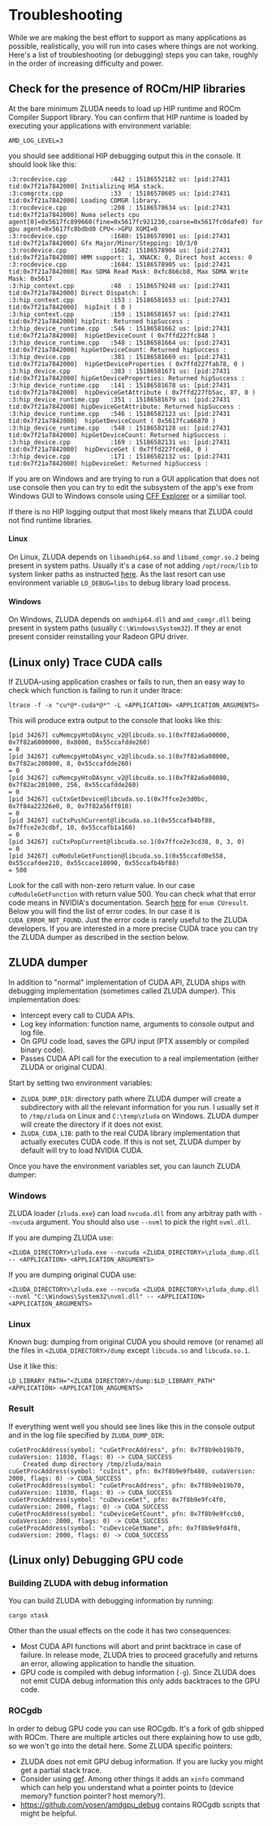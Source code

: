 # Troubleshooting

While we are making the best effort to support as many applications as possible, realistically, you will run into cases where things are not working. Here's a list of troubleshooting (or debugging) steps you can take, roughly in the order of increasing difficulty and power.

## Check for the presence of ROCm/HIP libraries

At the bare minimum ZLUDA needs to load up HIP runtime and ROCm Compiler Support library. You can confirm that HIP runtime is loaded by executing your applications with environment variable:
```
AMD_LOG_LEVEL=3
```
you should see additional HIP debugging output this in the console. It should look like this:
```
:3:rocdevice.cpp            :442 : 15186552182 us: [pid:27431 tid:0x7f21a7842000] Initializing HSA stack.
:3:comgrctx.cpp             :33  : 15186578605 us: [pid:27431 tid:0x7f21a7842000] Loading COMGR library.
:3:rocdevice.cpp            :208 : 15186578634 us: [pid:27431 tid:0x7f21a7842000] Numa selects cpu agent[0]=0x5617fc899660(fine=0x5617fc921230,coarse=0x5617fc0dafe0) for gpu agent=0x5617fc8bdbd0 CPU<->GPU XGMI=0
:3:rocdevice.cpp            :1680: 15186578901 us: [pid:27431 tid:0x7f21a7842000] Gfx Major/Minor/Stepping: 10/3/0
:3:rocdevice.cpp            :1682: 15186578904 us: [pid:27431 tid:0x7f21a7842000] HMM support: 1, XNACK: 0, Direct host access: 0
:3:rocdevice.cpp            :1684: 15186578905 us: [pid:27431 tid:0x7f21a7842000] Max SDMA Read Mask: 0xfc8b6cb8, Max SDMA Write Mask: 0x5617
:3:hip_context.cpp          :48  : 15186579248 us: [pid:27431 tid:0x7f21a7842000] Direct Dispatch: 1
:3:hip_context.cpp          :153 : 15186581653 us: [pid:27431 tid:0x7f21a7842000]  hipInit ( 0 ) 
:3:hip_context.cpp          :159 : 15186581657 us: [pid:27431 tid:0x7f21a7842000] hipInit: Returned hipSuccess : 
:3:hip_device_runtime.cpp   :546 : 15186581662 us: [pid:27431 tid:0x7f21a7842000]  hipGetDeviceCount ( 0x7ffd227fc848 ) 
:3:hip_device_runtime.cpp   :548 : 15186581664 us: [pid:27431 tid:0x7f21a7842000] hipGetDeviceCount: Returned hipSuccess : 
:3:hip_device.cpp           :381 : 15186581669 us: [pid:27431 tid:0x7f21a7842000]  hipGetDeviceProperties ( 0x7ffd227fab78, 0 ) 
:3:hip_device.cpp           :383 : 15186581671 us: [pid:27431 tid:0x7f21a7842000] hipGetDeviceProperties: Returned hipSuccess : 
:3:hip_device_runtime.cpp   :141 : 15186581678 us: [pid:27431 tid:0x7f21a7842000]  hipDeviceGetAttribute ( 0x7ffd227fb5ac, 87, 0 ) 
:3:hip_device_runtime.cpp   :351 : 15186581679 us: [pid:27431 tid:0x7f21a7842000] hipDeviceGetAttribute: Returned hipSuccess : 
:3:hip_device_runtime.cpp   :546 : 15186582123 us: [pid:27431 tid:0x7f21a7842000]  hipGetDeviceCount ( 0x5617fca66870 ) 
:3:hip_device_runtime.cpp   :548 : 15186582128 us: [pid:27431 tid:0x7f21a7842000] hipGetDeviceCount: Returned hipSuccess : 
:3:hip_device.cpp           :169 : 15186582131 us: [pid:27431 tid:0x7f21a7842000]  hipDeviceGet ( 0x7ffd227fce68, 0 ) 
:3:hip_device.cpp           :171 : 15186582132 us: [pid:27431 tid:0x7f21a7842000] hipDeviceGet: Returned hipSuccess : 

```
If you are on Windows and are trying to run a GUI application that does not use console then you can try to edit the subsystem of the app's exe from Windows GUI to Windows console using [CFF Explorer](https://ntcore.com/?page_id=388) or a similiar tool.

If there is no HIP logging output that most likely means that ZLUDA could not find runtime libraries.

#### Linux

On Linux, ZLUDA depends on `libamdhip64.so` and `libamd_comgr.so.2` being present in system paths. Usually it's a case of not adding `/opt/rocm/lib` to system linker paths as instructed [here](https://rocm.docs.amd.com/projects/install-on-linux/en/latest/how-to/native-install/post-install.html). As the last resort can use environment variable `LD_DEBUG=libs` to debug library load process.

#### Windows

On Windows, ZLUDA depends on `amdhip64.dll` and `amd_comgr.dll` being present in system paths (usually `C:\Windows\System32`). If they ar enot present consider reinstalling your Radeon GPU driver.

## (Linux only) Trace CUDA calls

If ZLUDA-using application crashes or fails to run, then an easy way to check which function is failing to run it under ltrace:

```
ltrace -f -x "cu*@*-cuda*@*" -L <APPLICATION> <APPLICATION_ARGUMENTS>
```
This will produce extra output to the console that looks like this:
```
[pid 34267] cuMemcpyHtoDAsync_v2@libcuda.so.1(0x7f82a6a00000, 0x7f82a6000000, 0x8000, 0x55ccafdde260)                                             = 0
[pid 34267] cuMemcpyHtoDAsync_v2@libcuda.so.1(0x7f82a6a08000, 0x7f82ac200800, 8, 0x55ccafdde260)                                                  = 0
[pid 34267] cuMemcpyHtoDAsync_v2@libcuda.so.1(0x7f82a6a08080, 0x7f82ac201000, 256, 0x55ccafdde260)                                                = 0
[pid 34267] cuCtxGetDevice@libcuda.so.1(0x7ffce2e3d0bc, 0x7f84a22326e0, 0, 0x7f82a56ff010)                                                        = 0
[pid 34267] cuCtxPushCurrent@libcuda.so.1(0x55ccafb4bf88, 0x7ffce2e3cdbf, 10, 0x55ccafb1a160)                                                     = 0
[pid 34267] cuCtxPopCurrent@libcuda.so.1(0x7ffce2e3cd38, 0, 3, 0)                                                                                 = 0
[pid 34267] cuModuleGetFunction@libcuda.so.1(0x55ccafd0e558, 0x55ccafdee210, 0x55ccace18090, 0x55ccafb4bf88)                                      = 500
```
Look for the call with non-zero return value. In our case `cuModuleGetFunction` with return value 500. You can check what that error code means in NVIDIA's documentation. Search [here](https://docs.nvidia.com/cuda/cuda-driver-api/group__CUDA__TYPES.html) for `enum CUresult`. Below you will find the list of error codes. In our case it is `CUDA_ERROR_NOT_FOUND`. Just the error code is rarely useful to the ZLUDA developers. If you are interested in a more precise CUDA trace you can try the ZLUDA dumper as described in the section below.

## ZLUDA dumper

In addition to "normal" implementation of CUDA API, ZLUDA ships with debugging implementation (sometimes called ZLUDA dumper). This implementation does:
- Intercept every call to CUDA APIs.
- Log key information: function name, arguments to console output and log file.
- On GPU code load, saves the GPU input (PTX assembly or compiled binary code).
- Passes CUDA API call for the execution to a real implementation (either ZLUDA or original CUDA).

Start by setting two environment variables:
* `ZLUDA_DUMP_DIR`: directory path where ZLUDA dumper will create a subdirectory with all the relevant information for you run. I usually set it to `/tmp/zluda` on Linux and `C:\temp\zluda` on Windows. ZLUDA dumper will create the directory if it does not exist.
* `ZLUDA_CUDA_LIB`: path to the real CUDA library implementation that actually executes CUDA code. If this is not set, ZLUDA dumper by default will try to load NVIDIA CUDA.

Once you have the environment variables set, you can launch ZLUDA dumper:

### Windows

ZLUDA loader (`zluda.exe`) can load `nvcuda.dll` from any arbitray path with `--nvcuda` argument. You should also use `--nvml` to pick the right `nvml.dll`.

If you are dumping ZLUDA use:
```
<ZLUDA_DIRECTORY>\zluda.exe --nvcuda <ZLUDA_DIRECTORY>\zluda_dump.dll -- <APPLICATION> <APPLICATION_ARGUMENTS>
```

If you are dumping original CUDA use:
```
<ZLUDA_DIRECTORY>\zluda.exe --nvcuda <ZLUDA_DIRECTORY>\zluda_dump.dll --nvml "C:\Windows\System32\nvml.dll" -- <APPLICATION> <APPLICATION_ARGUMENTS>
```

### Linux

Known bug: dumping from original CUDA you should remove (or rename) all the files in `<ZLUDA_DIRECTORY>/dump` except `libcuda.so` and `libcuda.so.1`.

Use it like this:
```
LD_LIBRARY_PATH="<ZLUDA_DIRECTORY>/dump:$LD_LIBRARY_PATH" <APPLICATION> <APPLICATION_ARGUMENTS>
```

### Result

If everything went well you should see lines like this in the console output and in the log file specified by `ZLUDA_DUMP_DIR`:

```
cuGetProcAddress(symbol: "cuGetProcAddress", pfn: 0x7f8b9eb19b70, cudaVersion: 11030, flags: 0) -> CUDA_SUCCESS
    Created dump directory /tmp/zluda/main
cuGetProcAddress(symbol: "cuInit", pfn: 0x7f8b9e9fb480, cudaVersion: 2000, flags: 0) -> CUDA_SUCCESS
cuGetProcAddress(symbol: "cuGetProcAddress", pfn: 0x7f8b9eb19b70, cudaVersion: 11030, flags: 0) -> CUDA_SUCCESS
cuGetProcAddress(symbol: "cuDeviceGet", pfn: 0x7f8b9e9fc4f0, cudaVersion: 2000, flags: 0) -> CUDA_SUCCESS
cuGetProcAddress(symbol: "cuDeviceGetCount", pfn: 0x7f8b9e9fccb0, cudaVersion: 2000, flags: 0) -> CUDA_SUCCESS
cuGetProcAddress(symbol: "cuDeviceGetName", pfn: 0x7f8b9e9fd4f0, cudaVersion: 2000, flags: 0) -> CUDA_SUCCESS
```

## (Linux only) Debugging GPU code

### Building ZLUDA with debug information

You can build ZLUDA with debugging information by running:
```
cargo xtask
```

Other than the usual effects on the code it has two consequences:
* Most CUDA API functions will abort and print backtrace in case of failure. In release mode, ZLUDA tries to proceed gracefully and returns an error, allowing application to handle the situation.
* GPU code is compiled with debug information (`-g`). Since ZLUDA does not emit CUDA debug information this only adds backtraces to the GPU code.


### ROCgdb

In order to debug GPU code you can use ROCgdb. It's a fork of gdb shipped with ROCm. There are multiple articles out there explaining how to use gdb, so we won't go into the detail here. Some ZLUDA specific pointers:

* ZLUDA does not emit GPU debug information. If you are lucky you might get a partial stack trace.
* Consider using [gef](https://github.com/hugsy/gef). Among other things it adds an `xinfo` command which can help you understand what a pointer points to (device memory? function pointer? host memory?).
* https://github.com/vosen/amdgpu_debug contains ROCgdb scripts that might be helpful.